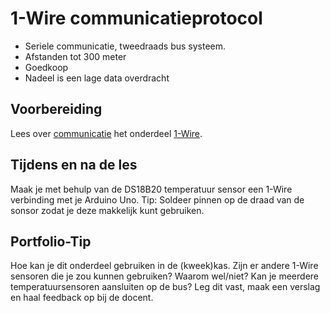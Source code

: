 # 1-Wire communicatieprotocol

- Seriele communicatie, tweedraads bus systeem.
- Afstanden tot 300 meter
- Goedkoop
- Nadeel is een lage data overdracht
  
## Voorbereiding

Lees over [communicatie](../../hardware-interfacing/communicatie/README.md) het onderdeel [1-Wire](../../hardware-interfacing/communicatie/1-wire/README.md).

## Tijdens en na de les

Maak je met behulp van de DS18B20 temperatuur sensor een 1-Wire verbinding met je Arduino Uno. Tip: Soldeer pinnen op de draad van de sonsor zodat je deze makkelijk kunt gebruiken.

## Portfolio-Tip

Hoe kan je dit onderdeel gebruiken in de (kweek)kas. Zijn er andere 1-Wire sensoren die je zou kunnen gebruiken? Waarom wel/niet? Kan je meerdere temperatuursensoren aansluiten op de bus? Leg dit vast, maak een verslag en haal feedback op bij de docent.
